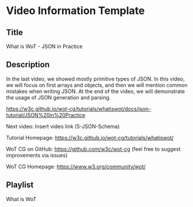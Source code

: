 # Video Information Template

## Title

What is WoT - JSON in Practice

## Description

In the last video, we showed mostly primitive types of JSON. In this video, we will focus on first arrays and objects, and then we will mention common mistakes when writing JSON. At the end of the video, we will demonstrate the usage of JSON generation and parsing.

https://w3c.github.io/wot-cg/tutorials/whatiswot/docs/json-tutorial/JSON%20in%20Practice

Next video: Insert video link (5-JSON-Schema)

Tutorial Homepage: https://w3c.github.io/wot-cg/tutorials/whatiswot/

WoT CG on GitHub: https://github.com/w3c/wot-cg (feel free to suggest improvements via issues)

WoT CG Homepage: https://www.w3.org/community/wot/

## Playlist

What is WoT
